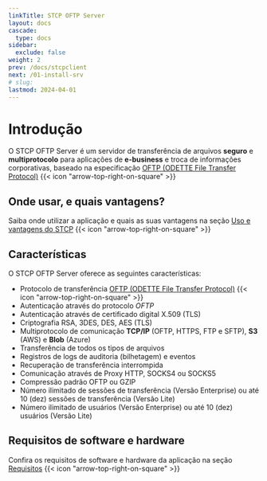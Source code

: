 ```yaml
---
linkTitle: STCP OFTP Server
layout: docs
cascade:
  type: docs
sidebar:
  exclude: false
weight: 2
prev: /docs/stcpclient
next: /01-install-srv
# slug:
lastmod: 2024-04-01
---
```

# Introdução

O STCP OFTP Server é um servidor de transferência de arquivos **seguro** e **multiprotocolo** para aplicações de **e-business** e troca de informações corporativas, baseado na especificação <a href="/utils/protocols" target="_blank">OFTP (ODETTE File Transfer Protocol)</a> {{< icon "arrow-top-right-on-square" >}} &nbsp;

## Onde usar, e quais vantagens?

Saiba onde utilizar a aplicação e quais as suas vantagens na seção <a href="/utils/advantages" target="_blank">Uso e vantagens do STCP</a> {{< icon "arrow-top-right-on-square" >}}

## Características

O STCP OFTP Server oferece as seguintes características:

* Protocolo de transferência <a href="/utils/protocols/#oftp" target="_blank">OFTP (ODETTE File Transfer Protocol)</a> {{< icon "arrow-top-right-on-square" >}} &nbsp;
* Autenticação através do protocolo *OFTP*
* Autenticação através de certificado digital X.509 (TLS)
* Criptografia RSA, 3DES, DES, AES (TLS)
* Multiprotocolo de comunicação **TCP/IP** (OFTP, HTTPS, FTP e SFTP), **S3** (AWS) e **Blob** (Azure)
* Transferência de todos os tipos de arquivos
* Registros de logs de auditoria (bilhetagem) e eventos
* Recuperação de transferência interrompida
* Comunicação através de Proxy HTTP, SOCKS4 ou SOCKS5
* Compressão padrão OFTP ou GZIP
* Número ilimitado de sessões de transferência (Versão Enterprise) ou até 10 (dez) sessões de transferência (Versão Lite)
* Número ilimitado de usuários (Versão Enterprise) ou até 10 (dez) usuários (Versão Lite)
<!-- * Versões Windows NT/2000/2003/XP -->

## Requisitos de software e hardware

Confira os requisitos de software e hardware da aplicação na seção <a href="/utils/requirements/" target="_blank">Requisitos</a> {{< icon "arrow-top-right-on-square" >}} &nbsp;


